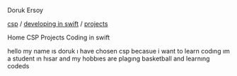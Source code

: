 <p align="center">

Doruk Ersoy
<br>

<a href="https://dorukersoy34.github.io/CSP.md">csp</a> /
<a href="https://dorukersoy34.github.io/developing in swift">developing in swift</a> /
<a href="https://dorukersoy34.github.io/projects">projects</a>
<br>
</p>
<p align="center">

Home CSP Projects Coding in swift
</p>
hello my name ıs doruk ı have chosen csp becasue i want to learn codıng ım a student ın hısar and my hobbıes are plagıng basketball and learnıng codeds
